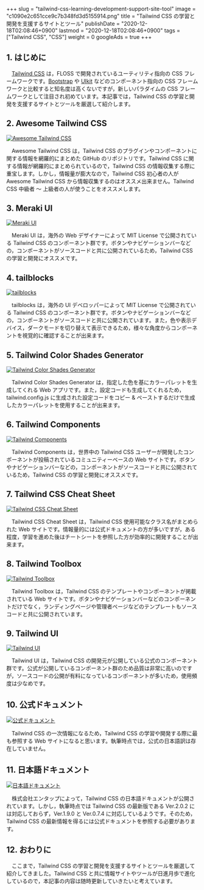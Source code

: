 +++
slug = "tailwind-css-learning-development-support-site-tool"
image = "c1090e2c651cce9c7b348fd3d5155914.png"
title = "Tailwind CSS の学習と開発を支援するサイトとツール"
publishDate = "2020-12-18T02:08:46+0900"
lastmod = "2020-12-18T02:08:46+0900"
tags = ["Tailwind CSS", "CSS"]
weight = 0
googleAds = true
+++

## 1. はじめに

　[Tailwind CSS](https://tailwindcss.com/) は，FLOSS で開発されているユーティリティ指向の CSS フレームワークです。[Bootstrap](https://getbootstrap.com/) や [UIkit](https://getuikit.com/) などのコンポーネント指向の CSS フレームワークと比較すると知名度は高くないですが，新しいパラダイムの CSS フレームワークとして注目され初めています。本記事では，Tailwind CSS の学習と開発を支援するサイトとツールを厳選して紹介します。

## 2. Awesome Tailwind CSS

[![Awesome Tailwind CSS](2679619dbf794357f2eeb5c28c0858fb.png)](https://github.com/aniftyco/awesome-tailwindcss)

　Awesome Tailwind CSS は，Tailwind CSS のプラグインやコンポーネントに関する情報を網羅的にまとめた GitHub のリポジトリです。Tailwind CSS に関する情報が網羅的にまとめられているので，Tailwind CSS の情報収集する際に重宝します。しかし，情報量が膨大なので，Tailwind CSS 初心者の人が Awesome Tailwind CSS から情報収集するのはオススメ出来ません。Tailwind CSS 中級者 〜 上級者の人が使うことをオススメします。

## 3. Meraki UI

[![Meraki UI](217465a5973ff6fd2b69fecf9ade09cf.png)](https://merakiui.com)

　Meraki UI は，海外の Web デザイナーによって MIT License で公開されている Tailwind CSS のコンポーネント群です。ボタンやナビゲーションバーなどの，コンポーネントがソースコードと共に公開されているため，Tailwind CSS の学習と開発にオススメです。

## 4. tailblocks

[![tailblocks](b9997d470c2b6e133c13eb28c8c6bad1.png)](https://mertjf.github.io/tailblocks/)

　tailblocks は，海外の UI デベロッパーによって MIT License で公開されている Tailwind CSS のコンポーネント群です。ボタンやナビゲーションバーなどの，コンポーネントがソースコードと共に公開されています。また，色や表示デバイス，ダークモードを切り替えて表示できるため，様々な角度からコンポーネントを視覚的に確認することが出来ます。

## 5. Tailwind Color Shades Generator

[![Tailwind Color Shades Generator](dd11902e874b78895d963c455335a15f.png)](https://javisperez.github.io/tailwindcolorshades/)

　Tailwind Color Shades Generator は，指定した色を基にカラーパレットを生成してくれる Web アプリです。また，設定コードも生成してくれるため，tailwind.config.js に生成された設定コードをコピー & ペーストするだけで生成したカラーパレットを使用することが出来ます。

## 6. Tailwind Components

[![Tailwind Components](34c66f1a6956db7e949ee5f836363a82.png)](https://tailwindcomponents.com/)

　Tailwind Components は，世界中の Tailwind CSS ユーザーが開発したコンポーネントが投稿されているコミュニティーベースの Web サイトです。ボタンやナビゲーションバーなどの，コンポーネントがソースコードと共に公開されているため，Tailwind CSS の学習と開発にオススメです。

## 7. Tailwind CSS Cheat Sheet

[![Tailwind CSS Cheat Sheet](b30ee1778adb667edf09036439f57467.png)](https://nerdcave.com/tailwind-cheat-sheet)

　Tailwind CSS Cheat Sheet は，Tailwind CSS 使用可能なクラス名がまとめられた Web サイトです。情報量的には公式ドキュメントの方が多いですが，ある程度，学習を進めた後はチートシートを参照した方が効率的に開発することが出来ます。

## 8. Tailwind Toolbox

[![Tailwind Toolbox](ddb3c6095f43d8d3b723c119a7a8609a.png)](https://www.tailwindtoolbox.com)

　Tailwind Toolbox は，Tailwind CSS のテンプレートやコンポーネントが掲載されている Web サイトです。ボタンやナビゲーションバーなどのコンポーネントだけでなく，ランディングページや管理者ページなどのテンプレートもソースコードと共に公開されています。

## 9. Tailwind UI

[![Tailwind UI](591dae01cc25ade96d0c341a96c079b2.png)](https://tailwindui.com/components)

　Tailwind UI は，Tailwind CSS の開発元が公開している公式のコンポーネント群です。公式が公開しているコンポーネント群のため品質は非常に高いのですが，ソースコードの公開が有料になっているコンポーネントが多いため，使用頻度は少なめです。

## 10. 公式ドキュメント

[![公式ドキュメント](efc5e8c1bae6e79f07c2940a1ee509bb.png)](https://tailwindcss.com/docs)

　Tailwind CSS の一次情報になるため，Tailwind CSS の学習や開発する際に最も参照する Web サイトになると思います。執筆時点では，公式の日本語訳は存在していません。

## 11. 日本語ドキュメント

[![日本語ドキュメント](96972e2bdd606ada4efa935337f7b174.png)](https://tailwindcss-ja.entap.app/)

　株式会社エンタップによって，Tailwind CSS の日本語ドキュメントが公開されています。しかし，執筆時点では Tailwind CSS の最新版である Ver.2.0.2 には対応しておらず，Ver.1.9.0 と Ver.0.7.4 に対応しているようです。そのため，Tailwind CSS の最新情報を得るには公式ドキュメントを参照する必要があります。

## 12. おわりに

　ここまで，Tailwind CSS の学習と開発を支援するサイトとツールを厳選して紹介してきました。Tailwind CSS と共に情報サイトやツールが日進月歩で進化しているので，本記事の内容は随時更新していきたいと考えています。